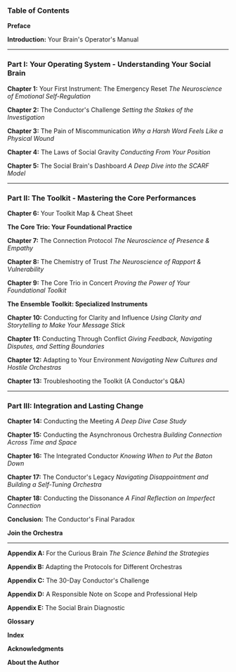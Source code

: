 ### **Table of Contents**

**Preface**

**Introduction:** Your Brain's Operator's Manual

---

### **Part I: Your Operating System - Understanding Your Social Brain**

**Chapter 1:** Your First Instrument: The Emergency Reset
*The Neuroscience of Emotional Self-Regulation*

**Chapter 2:** The Conductor's Challenge
*Setting the Stakes of the Investigation*

**Chapter 3:** The Pain of Miscommunication
*Why a Harsh Word Feels Like a Physical Wound*

**Chapter 4:** The Laws of Social Gravity
*Conducting From Your Position*

**Chapter 5:** The Social Brain's Dashboard
*A Deep Dive into the SCARF Model*

---

### **Part II: The Toolkit - Mastering the Core Performances**

**Chapter 6:** Your Toolkit Map & Cheat Sheet

**The Core Trio: Your Foundational Practice**

**Chapter 7:** The Connection Protocol
*The Neuroscience of Presence & Empathy*

**Chapter 8:** The Chemistry of Trust
*The Neuroscience of Rapport & Vulnerability*

**Chapter 9:** The Core Trio in Concert
*Proving the Power of Your Foundational Toolkit*

**The Ensemble Toolkit: Specialized Instruments**

**Chapter 10:** Conducting for Clarity and Influence
*Using Clarity and Storytelling to Make Your Message Stick*

**Chapter 11:** Conducting Through Conflict
*Giving Feedback, Navigating Disputes, and Setting Boundaries*

**Chapter 12:** Adapting to Your Environment
*Navigating New Cultures and Hostile Orchestras*

**Chapter 13:** Troubleshooting the Toolkit (A Conductor's Q&A)

---

### **Part III: Integration and Lasting Change**

**Chapter 14:** Conducting the Meeting
*A Deep Dive Case Study*

**Chapter 15:** Conducting the Asynchronous Orchestra
*Building Connection Across Time and Space*

**Chapter 16:** The Integrated Conductor
*Knowing When to Put the Baton Down*

**Chapter 17:** The Conductor's Legacy
*Navigating Disappointment and Building a Self-Tuning Orchestra*

**Chapter 18:** Conducting the Dissonance
*A Final Reflection on Imperfect Connection*

**Conclusion:** The Conductor's Final Paradox

**Join the Orchestra**

---

**Appendix A:** For the Curious Brain
*The Science Behind the Strategies*

**Appendix B:** Adapting the Protocols for Different Orchestras

**Appendix C:** The 30-Day Conductor's Challenge

**Appendix D:** A Responsible Note on Scope and Professional Help

**Appendix E:** The Social Brain Diagnostic

**Glossary**

**Index**

**Acknowledgments**

**About the Author**
      